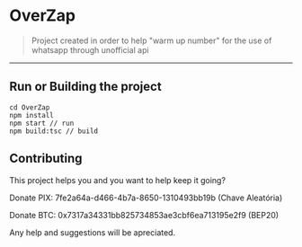 # OverZap

> Project created in order to help "warm up number" for the use of whatsapp through unofficial api

<hr>

## Run or Building the project
```shell
cd OverZap
npm install
npm start // run 
npm build:tsc // build
```
## Contributing

This project helps you and you want to help keep it going?

Donate PIX: 7fe2a64a-d466-4b7a-8650-1310493bb19b (Chave Aleatória)

Donate BTC: 0x7317a34331bb825734853ae3cbf6ea713195e2f9 (BEP20)

Any help and suggestions will be apreciated.